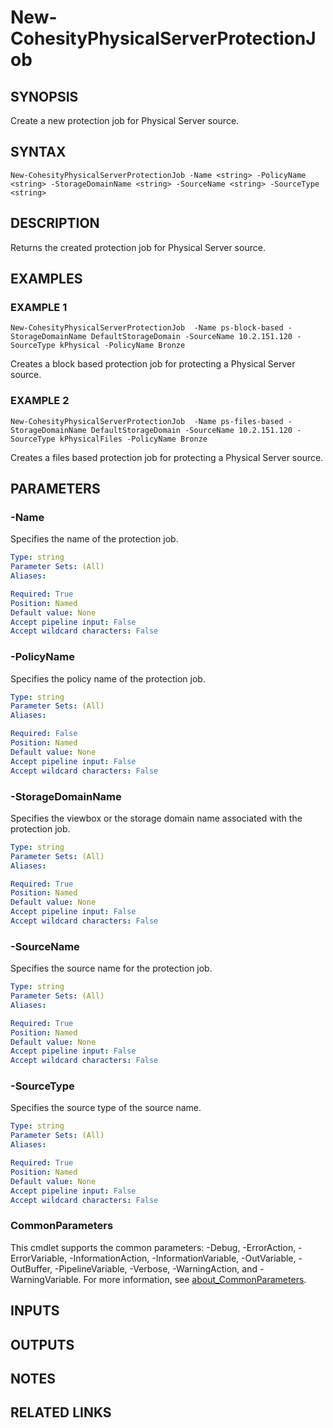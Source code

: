 # New-CohesityPhysicalServerProtectionJob

## SYNOPSIS
Create a new protection job for Physical Server source.

## SYNTAX
```
New-CohesityPhysicalServerProtectionJob -Name <string> -PolicyName <string> -StorageDomainName <string> -SourceName <string> -SourceType <string>
```

## DESCRIPTION
Returns the created protection job for Physical Server source.

## EXAMPLES

### EXAMPLE 1
```
New-CohesityPhysicalServerProtectionJob  -Name ps-block-based -StorageDomainName DefaultStorageDomain -SourceName 10.2.151.120 -SourceType kPhysical -PolicyName Bronze
```
Creates a block based protection job for protecting a Physical Server source.

### EXAMPLE 2
```
New-CohesityPhysicalServerProtectionJob  -Name ps-files-based -StorageDomainName DefaultStorageDomain -SourceName 10.2.151.120 -SourceType kPhysicalFiles -PolicyName Bronze
```
Creates a files based protection job for protecting a Physical Server source.

## PARAMETERS

### -Name
Specifies the name of the protection job.

```yaml
Type: string
Parameter Sets: (All)
Aliases:

Required: True
Position: Named
Default value: None
Accept pipeline input: False
Accept wildcard characters: False
```

### -PolicyName
Specifies the policy name of the protection job.

```yaml
Type: string
Parameter Sets: (All)
Aliases:

Required: False
Position: Named
Default value: None
Accept pipeline input: False
Accept wildcard characters: False
```

### -StorageDomainName
Specifies the viewbox or the storage domain name associated with the protection job.

```yaml
Type: string
Parameter Sets: (All)
Aliases:

Required: True
Position: Named
Default value: None
Accept pipeline input: False
Accept wildcard characters: False
```

### -SourceName
Specifies the source name for the protection job.

```yaml
Type: string
Parameter Sets: (All)
Aliases:

Required: True
Position: Named
Default value: None
Accept pipeline input: False
Accept wildcard characters: False
```

### -SourceType
Specifies the source type of the source name.

```yaml
Type: string
Parameter Sets: (All)
Aliases:

Required: True
Position: Named
Default value: None
Accept pipeline input: False
Accept wildcard characters: False
```

### CommonParameters
This cmdlet supports the common parameters: -Debug, -ErrorAction, -ErrorVariable, -InformationAction, -InformationVariable, -OutVariable, -OutBuffer, -PipelineVariable, -Verbose, -WarningAction, and -WarningVariable. For more information, see [about_CommonParameters](http://go.microsoft.com/fwlink/?LinkID=113216).

## INPUTS


## OUTPUTS

## NOTES

## RELATED LINKS
